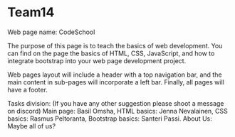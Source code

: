 # Team14
Web page name: CodeSchool

The purpose of this page is to teach the basics of web development. You can find on the page the basics of HTML, CSS, JavaScript, and how to integrate bootstrap into your web page development project. 

Web pages layout will include a header with a top navigation bar, and the main content in sub-pages will incorporate a left bar. Finally, all pages will have a footer. 

Tasks division: (If you have any other suggestion please shoot a message on discord)
Main page: Basil Omsha,
HTML basics: Jenna Nevalainen,
CSS basics: Rasmus Peltoranta, 
Bootstrap basics: Santeri Passi.
About Us: Maybe all of us?